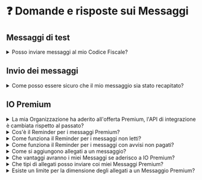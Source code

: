 # ❓ Domande e risposte sui Messaggi

## Messaggi di test

<details>

<summary>Posso inviare messaggi al mio Codice Fiscale?</summary>

Sì, se ti occupi di sviluppo puoi richiedere l'abilitazione all’invio di messaggi al tuo Codice Fiscale attraverso la procedura descritta in [Test con Codici Fiscali reali](https://docs.pagopa.it/io-guida-tecnica/abilitazioni/test-con-codici-fiscali-reali).

</details>

## Invio dei messaggi

<details>

<summary>Come posso essere sicuro che il mio messaggio sia stato recapitato?</summary>

Segui il [tutorial](https://docs.pagopa.it/kb-enti-messaggi/tutorial-e-casi-duso/indice-dei-tutorial-e-dei-casi-duso/come-sapere-se-un-messaggio-e-stato-recapitato) che abbiamo preparato su questo tema.

</details>

## IO Premium

<details>

<summary>La mia Organizzazione ha aderito all'offerta Premium, l'API di integrazione è cambiata rispetto al passato?</summary>

Per usufruire delle caratteristiche Premium legate ai messaggi dovrai aggiungere informazioni all'interfaccia che stai già usando, la retro compatibilità è garantita.

Ecco una sintesi delle novità:

* in fase di [invio di un messaggio](https://docs.pagopa.it/kb-enti-messaggi/tutorial-e-casi-duso/indice-dei-tutorial-e-dei-casi-duso/come-inviare-un-messaggio), potrai indicare se questo sia un messaggio standard oppure un messaggio per il quale la tua Organizzazione beneficerà delle [caratteristiche Premium](https://docs.pagopa.it/kb-enti-messaggi/domande-frequenti/domande-e-risposte-sui-messaggi#che-vantaggi-avranno-i-miei-messaggi-se-aderisco-a-io-premium)
* in fase di recupero delle informazioni su un messaggio precedentemente inviato, potrai ricavarne lo [stato di lettura](https://docs.pagopa.it/kb-enti-messaggi/tutorial-e-casi-duso/indice-dei-tutorial-e-dei-casi-duso/come-sapere-se-un-messaggio-e-stato-letto-funzionalita-premium) e [quello di pagamento](https://docs.pagopa.it/kb-enti-pagamenti/tutorial-e-casi-duso/indice-dei-tutorial-e-dei-casi-duso/come-sapere-se-lavviso-di-un-messaggio-e-stato-pagato-funzionalita-premium) per l'eventuale avviso associato
* se la tua Organizzazione intende spedire allegati con i messaggi, dovrai implementare la relativa [integrazione](https://docs.pagopa.it/kb-enti-messaggi/tutorial-e-casi-duso/indice-dei-tutorial-e-dei-casi-duso/come-allegare-documenti-a-un-messaggio-funzionalita-premium)

</details>

<details>

<summary>Cos'è il Reminder per i messaggi Premium?</summary>

Il "Reminder" è un componente dell'infrastruttura di IO in grado di reagire alla presenza di un messaggio Premium generando opportuni promemoria per il suo destinatario secondo regole studiate per massimizzare l'efficacia delle comunicazioni all'utenza.

:dart: Gli **obiettivi** del Reminder sono infatti:

* **ridurre il tempo di reazione dell'utenza nei confronti delle comunicazioni della tua Organizzazione**, cioè l’intervallo di tempo tra la data di invio del messaggio e la sua fruizione da parte dell'utente finale;
* **ridurre il tempo di incasso per la tua Organizzazione**, cioè l’intervallo di tempo tra la data di invio dell’avviso di pagamento e il pagamento da parte dell'utente finale.

</details>

<details>

<summary>Come funziona il Reminder per i messaggi non letti?</summary>

La periodicità di invio per i **promemoria di lettura** segue la logica di seguito illustrata:

* la configurazione prevede una frequenza pari a 3 giorni per i promemoria di mancata lettura. È previsto l’invio fino a 3 promemoria del tipo «_“Leggi il messaggio di \[nome Ente]“ + oggetto_».
  *   Esempio: il Cittadino riceve un messaggio Premium, ma non lo legge. Riceverà fino a tre promemoria al 3°, al 6° e al 9° giorno (la lettura del messaggio interromperà la sequenza)\


      <figure><img src="https://lh4.googleusercontent.com/IQJUVa6BPQmFvp_2VG5ZQZ8CIM8oOeFaxYxHbZshcFw7xgVgSJ4pAnbl1Ijkr0jwgDAWfKfYM70hDihjE5vc9dNzmkFwHXqDbEa8W-Kx38ti-QE4NJH-69bgJ339PDa63ANxxz5FoHOxqKJSToH-wjA" alt=""><figcaption></figcaption></figure>

:information\_source: I promemoria verranno inviati nella fascia oraria che va **dalle 8:00 alle 20:00**.

</details>

<details>

<summary>Come funziona il Reminder per i messaggi con avvisi non pagati?</summary>

La periodicità di invio per i promemoria di pagamento seguirà **logiche differenti a seconda della presenza di una** [**data di scadenza**](https://docs.pagopa.it/manuale-servizi/comunicare-un-servizio/scadenze-importanti):

* Per i **messaggi con avviso di pagamento senza scadenza**, si manderanno fino a quattro promemoria di pagamento del tipo «_“Hai un avviso da pagare” + oggetto_» con frequenza pari a 3 giorni. L’invio dei promemoria non dipenderà dall’apertura del messaggio, per cui non saranno inviati promemoria di lettura.
  *   Esempio: il Cittadino riceve un messaggio Premium con avviso di pagamento senza scadenza, ma non lo paga. Riceverà fino a quattro promemoria al 3°, 6°, 9° e 12° giorno (l'avvenuto pagamento dell'avviso interromperà la sequenza)\


      <figure><img src="../.gitbook/assets/image (9).png" alt=""><figcaption></figcaption></figure>
* Per i **messaggi con avviso di pagamento e data di scadenza** dichiarata dall’ente, si conteranno i giorni a ritroso dalla data per consentire l’invio di fino a quattro promemoria con una frequenza pari a 3 giorni. Anche in questo caso non saranno inviati promemoria di lettura.
  *   Esempio: il Cittadino riceve un messaggio Premium con avviso di pagamento dotato di scadenza, ma non lo paga. Riceverà fino a quattro promemoria 13, 10, 7 e 4 giorni prima della scadenza del tipo «_“Hai un avviso da pagare” + oggetto_» (l'avvenuto pagamento dell'avviso interromperà la sequenza)\


      <figure><img src="../.gitbook/assets/image (5).png" alt=""><figcaption></figcaption></figure>

:information\_source: I promemoria verranno inviati nella fascia oraria che va **dalle 8:00 alle 20:00**.

</details>

<details>

<summary>Come si aggiungono allegati a un messaggio?</summary>

Segui il [tutorial](https://docs.pagopa.it/kb-enti-messaggi/tutorial-e-casi-duso/indice-dei-tutorial-e-dei-casi-duso/come-allegare-documenti-a-un-messaggio-premium) che abbiamo preparato su questo tema.

</details>

<details>

<summary>Che vantaggi avranno i miei Messaggi se aderisco a IO Premium?</summary>

* Puoi sapere se un determinato messaggio sia stato **letto** dal Cittadino cui è destinato
* Puoi sapere se l'eventuale avviso di pagamento che hai associato al messaggio sia stato **saldato** (in app o in qualsiasi altro modo supportato da pagoPA)
* Puoi aggiungere [**allegati**](https://docs.pagopa.it/kb-enti-messaggi/tutorial-e-casi-duso/indice-dei-tutorial-e-dei-casi-duso/come-allegare-documenti-a-un-messaggio-premium) al tuo messaggio
* Per ciascun messaggio Premium il Cittadino riceverà discreti **promemoria** nel caso tardi a leggerlo oppure se deve pagare un avviso
* Puoi mandare più messaggi nello stesso tempo, ti garantiamo un **accesso più rapido** alle funzionalità di integrazione via API

Ma questo è solo l'inizio, presto saremo in grado di offrirti ulteriori caratteristiche avanzate per incrementare il valore e le performance dei tuoi Messaggi su IO.

</details>

<details>

<summary>Che tipi di allegati posso inviare coi miei Messaggi Premium?</summary>

Puoi allegare file in formato PDF. Per garantire una accessibilità e sicurezza ai tuoi utenti, utilizza il formato [PDF/A-1a](https://it.wikipedia.org/wiki/PDF/A).

</details>

<details>

<summary>Esiste un limite per la dimensione degli allegati a un Messaggio Premium?</summary>

Così come avviene per il contenuto dei messaggi, anche gli eventuali allegati sono trasmessi all'utenza della tua Organizzazione sotto la sua propria responsabilità: in quest'ottica, è bene prevedere documenti di dimensione compatibile con una loro fruizione su un dispositivo mobile e con la trasmissione in tempo reale tramite rete dati.

</details>
